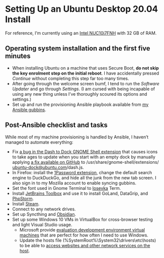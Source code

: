 <!---
# This file is distributed under the Creative Commons Attribution 4.0
# International License. To view a copy of this license, please visit
# <http://creativecommons.org/licenses/by/4.0/>.

collections:
  - 'notes'
  - 'ubuntu'
git: '$Metadata$'
template: .templates/base-note.html.twig
--->

Setting Up an Ubuntu Desktop 20.04 Install
==========================================

For reference, I’m currently using an [Intel NUC10i7FNH][] with 32 GB of
RAM.

  [Intel NUC10i7FNH]: <https://www.intel.co.uk/content/www/uk/en/products/boards-kits/nuc/kits/nuc10i7fnh.html>


## Operating system installation and the first five minutes

-   When installing Ubuntu on a machine that uses Secure Boot, **do not
    skip the key enrolment step on the initial reboot**. I have
    accidentally pressed *Continue* without completing this step far too
    many times.
-   After going through the welcome screen bumf, I tend to run the
    *Software Updater* and go through *Settings*. (I am cursed with
    being incapable of using any new thing unless I’ve thoroughly
    scoured its options and settings.)
-   Set up and run the provisioning Ansible playbook available from [my
    Ansible gubbins][].

  [my Ansible gubbins]: <https://www.robotinaponcho.net/git/#setup>


## Post-Ansible checklist and tasks

While most of my machine provisioning is handled by Ansible, I haven’t
managed to automate everything:

-   Fix [a bug in the Dash to Dock GNOME Shell extension][] that causes
    icons to take ages to update when you start with an empty dock by
    manually applying [a fix available on GitHub][] to
    <span class="os-menu-item">/usr/<wbr>share/<wbr>gnome-shell/<wbr>extensions/<wbr>ubuntu-dock@ubuntu.com/<wbr>dash.js</span>.
-   In Firefox: install the [1Password extension][], change the default
    search engine to DuckDuckGo, and hide all the junk from the new tab
    screen. I also sign in to my Mozilla account to enable syncing
    gubbins.
-   Set the font used in Gnome Terminal to [Iosevka][] Term.
-   Install [JetBrains Toolbox][] and use it to install GoLand,
    DataGrip, and [PhpStorm][].
-   Install [Steam][].
-   Connect to any network drives.
-   Set up Syncthing and [Obsidian][].
-   Set up some Windows 10 VMs in VirtualBox for cross-browser testing
    and light Visual Studio usage.
    -   Microsoft provide [evaluation development environment virtual
        machines][] that are perfect for how often I need to use
        Windows.
    -   Update the hosts file
        (<span class="os-menu-item">%SystemRoot%\\<wbr>System32\\<wbr>drivers\\<wbr>etc\\<wbr>hosts</span>)
        to be able to [access websites and other network services on the
        host][].

  [a bug in the Dash to Dock GNOME Shell extension]: <https://github.com/micheleg/dash-to-dock/issues/1188>
  [a fix available on GitHub]: <https://github.com/micheleg/dash-to-dock/pull/1222/commits/3c44ea483f333fef12e6a805cd43d2a2439e5fb0>
  [1Password extension]: <https://1password.com/downloads/linux/#browsers>
  [Iosevka]: <https://typeof.net/Iosevka/>
  [JetBrains Toolbox]: <https://www.jetbrains.com/help/phpstorm/installation-guide.html#toolbox>
  [PhpStorm]: <https://www.robotinaponcho.net/notes/phpstorm-setup>
  [Steam]: <https://github.com/ValveSoftware/steam-for-linux>
  [Obsidian]: <https://www.robotinaponcho.net/notes/obsidian-setup>
  [evaluation development environment virtual machines]: <https://developer.microsoft.com/en-us/windows/downloads/virtual-machines/>
  [access websites and other network services on the host]: <http://www.virtualbox.org/manual/ch07.html#network_nat>
